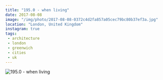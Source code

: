 ```yaml
---
title: "195.0 - when living"
date: 2017-08-08
image: "/img/photo/2017-08-08-0372c4d2fa857a05cec79bc80b37ef3a.jpg"
location: "London, United Kingdom"
instagram: true
tags:
 - architecture
 - london
 - greenwich
 - cities
 - uk
---
```


![195.0 - when living](/img/photo/2017-08-08-0372c4d2fa857a05cec79bc80b37ef3a.jpg)
